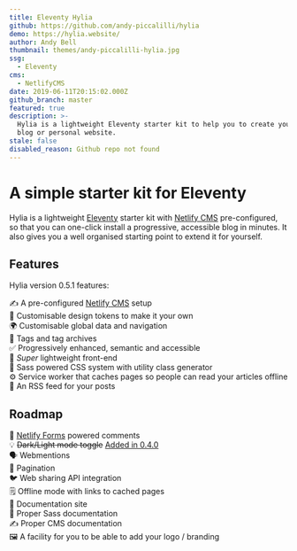 ```yaml
---
title: Eleventy Hylia
github: https://github.com/andy-piccalilli/hylia
demo: https://hylia.website/
author: Andy Bell
thumbnail: themes/andy-piccalilli-hylia.jpg
ssg:
  - Eleventy
cms:
  - NetlifyCMS
date: 2019-06-11T20:15:02.000Z
github_branch: master
featured: true
description: >-
  Hylia is a lightweight Eleventy starter kit to help you to create your own
  blog or personal website.
stale: false
disabled_reason: Github repo not found
---
```


# A simple starter kit for Eleventy

Hylia is a lightweight [Eleventy](https://11ty.io) starter kit with [Netlify CMS](https://www.netlifycms.org/) pre-configured, so that you can one-click install a progressive, accessible blog in minutes. It also gives you a well organised starting point to extend it for yourself.

## Features

Hylia version 0.5.1 features:

✍️ A pre-configured [Netlify CMS](https://www.netlifycms.org/) setup  
🎨 Customisable design tokens to make it your own  
🌍 Customisable global data and navigation  
📂 Tags and tag archives  
✅ Progressively enhanced, semantic and accessible  
🎈 _Super_ lightweight front-end  
🚰 Sass powered CSS system with utility class generator  
⚙️ Service worker that caches pages so people can read your articles offline  
🚀 An RSS feed for your posts

## Roadmap

💬 [Netlify Forms](https://www.netlify.app/docs/form-handling/) powered comments  
💡 ~~Dark/Light mode toggle~~ [Added in 0.4.0](https://github.com/hankchizljaw/hylia/releases/tag/0.4.0)  
🗣 Webmentions  
📖 Pagination  
🐦 Web sharing API integration  
🗒 Offline mode with links to cached pages  
📄 Documentation site  
💅 Proper Sass documentation  
✍️ Proper CMS documentation  
🖼 A facility for you to be able to add your logo / branding  
